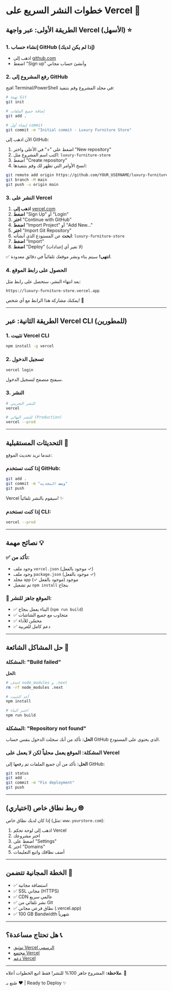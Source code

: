 # خطوات النشر السريع على Vercel 🚀

## الطريقة الأولى: عبر واجهة Vercel (الأسهل) ⭐

### 1. إنشاء حساب GitHub (إذا لم يكن لديك)
- اذهب إلى [github.com](https://github.com)
- اضغط "Sign up" وأنشئ حساب مجاني

### 2. رفع المشروع إلى GitHub

افتح Terminal/PowerShell في مجلد المشروع وقم بتنفيذ:

```bash
# تهيئة Git
git init

# إضافة جميع الملفات
git add .

# إنشاء أول commit
git commit -m "Initial commit - Luxury Furniture Store"
```

الآن اذهب إلى GitHub:
1. اضغط على "+" في الأعلى واختر "New repository"
2. اكتب اسم المشروع مثل: `luxury-furniture-store`
3. اضغط "Create repository"
4. انسخ الأوامر التي تظهر لك وقم بتنفيذها:

```bash
git remote add origin https://github.com/YOUR_USERNAME/luxury-furniture-store.git
git branch -M main
git push -u origin main
```

### 3. النشر على Vercel

1. **اذهب إلى** [vercel.com](https://vercel.com)
2. **اضغط** "Sign Up" أو "Login"
3. **اختر** "Continue with GitHub"
4. **اضغط** "Import Project" أو "Add New..."
5. **اختر** "Import Git Repository"
6. **ابحث** عن المستودع الذي أنشأته: `luxury-furniture-store`
7. **اضغط** "Import"
8. **اضغط** "Deploy" (لا تغير أي إعدادات)

✅ **انتهى!** سيتم بناء ونشر موقعك تلقائياً في دقائق معدودة.

### 4. الحصول على رابط الموقع

بعد انتهاء النشر، ستحصل على رابط مثل:
```
https://luxury-furniture-store.vercel.app
```

يمكنك مشاركة هذا الرابط مع أي شخص! 🎉

---

## الطريقة الثانية: عبر Vercel CLI (للمطورين)

### 1. تثبيت Vercel CLI

```bash
npm install -g vercel
```

### 2. تسجيل الدخول

```bash
vercel login
```

سيفتح متصفح لتسجيل الدخول.

### 3. النشر

```bash
# للنشر التجريبي
vercel

# للنشر النهائي (Production)
vercel --prod
```

---

## التحديثات المستقبلية 🔄

عندما تريد تحديث الموقع:

### إذا كنت تستخدم GitHub:
```bash
git add .
git commit -m "وصف التحديث"
git push
```

Vercel سيقوم بالنشر تلقائياً! ✨

### إذا كنت تستخدم CLI:
```bash
vercel --prod
```

---

## نصائح مهمة 💡

### ✅ تأكد من:
- وجود ملف `vercel.json` (موجود بالفعل ✓)
- وجود ملف `package.json` (موجود بالفعل ✓)
- مجلد `app` موجود (موجود بالفعل ✓)
- تم تشغيل `npm install` بنجاح

### 🎯 الموقع جاهز للنشر:
- ✅ البناء يعمل بنجاح (`npm run build`)
- ✅ متجاوب مع جميع الشاشات
- ✅ محسّن للأداء
- ✅ دعم كامل للعربية

---

## حل المشاكل الشائعة 🔧

### المشكلة: "Build failed"
**الحل:**
```bash
# احذف node_modules و .next
rm -rf node_modules .next

# أعد التثبيت
npm install

# اختبر البناء
npm run build
```

### المشكلة: "Repository not found"
**الحل:** تأكد من أنك سجلت الدخول بنفس حساب GitHub الذي يحتوي على المستودع.

### المشكلة: الموقع يعمل محلياً لكن لا يعمل على Vercel
**الحل:** تأكد من أن جميع الملفات تم رفعها إلى GitHub:
```bash
git status
git add .
git commit -m "Fix deployment"
git push
```

---

## ربط نطاق خاص (اختياري) 🌐

إذا كان لديك نطاق خاص (مثل: `www.yourstore.com`):

1. اذهب إلى لوحة تحكم Vercel
2. اختر مشروعك
3. اضغط على "Settings"
4. اختر "Domains"
5. أضف نطاقك واتبع التعليمات

---

## الخطة المجانية تتضمن 🎁

- ✅ استضافة مجانية
- ✅ SSL مجاني (HTTPS)
- ✅ CDN عالمي سريع
- ✅ نشر تلقائي من Git
- ✅ نطاق فرعي مجاني (.vercel.app)
- ✅ 100 GB Bandwidth شهرياً

---

## هل تحتاج مساعدة؟ 📞

- [توثيق Vercel الرسمي](https://vercel.com/docs)
- [مجتمع Vercel](https://github.com/vercel/vercel/discussions)
- [دعم Vercel](https://vercel.com/support)

---

**ملاحظة:** المشروع جاهز 100% للنشر! فقط اتبع الخطوات أعلاه. 🚀

صُنع بـ ❤️ | Ready to Deploy ✨
